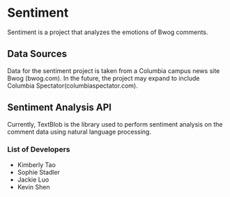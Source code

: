 # Sentiment
Sentiment is a project that analyzes the emotions of Bwog comments.

## Data Sources
Data for the sentiment project is taken from a Columbia campus news site Bwog (bwog.com). In the future, the project may expand to include Columbia Spectator(columbiaspectator.com).

## Sentiment Analysis API
Currently, TextBlob is the library used to perform sentiment analysis on the comment data using natural language processing.

### List of Developers
- Kimberly Tao
- Sophie Stadler
- Jackie Luo
- Kevin Shen